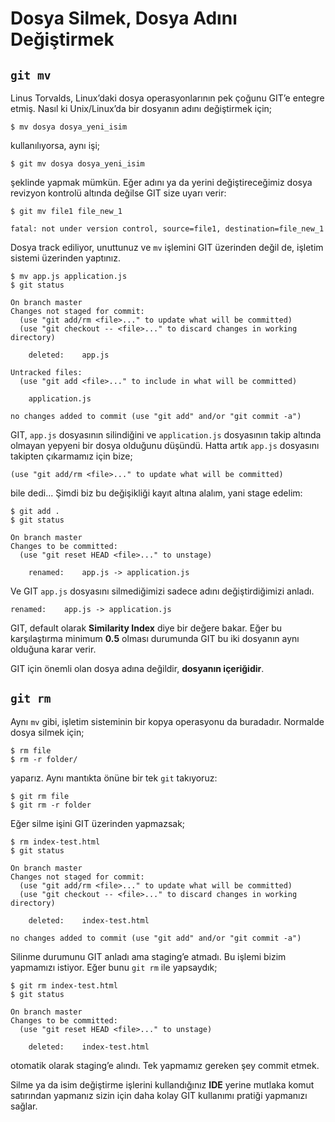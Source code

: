 # Dosya Silmek, Dosya Adını Değiştirmek

## `git mv`

Linus Torvalds, Linux’daki dosya operasyonlarının pek çoğunu GIT’e entegre
etmiş. Nasıl ki Unix/Linux’da bir dosyanın adını değiştirmek için;

    $ mv dosya dosya_yeni_isim

kullanılıyorsa, aynı işi;

    $ git mv dosya dosya_yeni_isim

şeklinde yapmak mümkün. Eğer adını ya da yerini değiştireceğimiz dosya
revizyon kontrolü altında değilse GIT size uyarı verir:

    $ git mv file1 file_new_1
    
    fatal: not under version control, source=file1, destination=file_new_1

Dosya track ediliyor, unuttunuz ve `mv` işlemini GIT üzerinden değil de,
işletim sistemi üzerinden yaptınız.

    $ mv app.js application.js
    $ git status
    
    On branch master
    Changes not staged for commit:
      (use "git add/rm <file>..." to update what will be committed)
      (use "git checkout -- <file>..." to discard changes in working directory)
      
        deleted:    app.js
        
    Untracked files:
      (use "git add <file>..." to include in what will be committed)
      
        application.js

    no changes added to commit (use "git add" and/or "git commit -a")

GIT, `app.js` dosyasının silindiğini ve `application.js` dosyasının takip
altında olmayan yepyeni bir dosya olduğunu düşündü. Hatta artık `app.js`
dosyasını takipten çıkarmamız için bize;

    (use "git add/rm <file>..." to update what will be committed)

bile dedi... Şimdi biz bu değişikliği kayıt altına alalım, yani stage edelim:

    $ git add .
    $ git status
    
    On branch master
    Changes to be committed:
      (use "git reset HEAD <file>..." to unstage)
      
        renamed:    app.js -> application.js

Ve GIT `app.js` dosyasını silmediğimizi sadece adını değiştirdiğimizi anladı.

    renamed:    app.js -> application.js

GIT, default olarak **Similarity Index** diye bir değere bakar. Eğer bu
karşılaştırma minimum **0.5** olması durumunda GIT bu iki dosyanın aynı olduğuna
karar verir.

GIT için önemli olan dosya adına değildir, **dosyanın içeriğidir**.

## `git rm`

Aynı `mv` gibi, işletim sisteminin bir kopya operasyonu da buradadır. Normalde
dosya silmek için;

    $ rm file
    $ rm -r folder/

yaparız. Aynı mantıkta önüne bir tek `git` takıyoruz:

    $ git rm file
    $ git rm -r folder

Eğer silme işini GIT üzerinden yapmazsak;

    $ rm index-test.html
    $ git status
    
    On branch master
    Changes not staged for commit:
      (use "git add/rm <file>..." to update what will be committed)
      (use "git checkout -- <file>..." to discard changes in working directory)
      
        deleted:    index-test.html
        
    no changes added to commit (use "git add" and/or "git commit -a")

Silinme durumunu GIT anladı ama staging’e atmadı. Bu işlemi bizim yapmamızı
istiyor. Eğer bunu `git rm` ile yapsaydık;

    $ git rm index-test.html
    $ git status
    
    On branch master
    Changes to be committed:
      (use "git reset HEAD <file>..." to unstage)
      
        deleted:    index-test.html

otomatik olarak staging’e alındı. Tek yapmamız gereken şey commit etmek.

Silme ya da isim değiştirme işlerini kullandığınız **IDE** yerine mutlaka
komut satırından yapmanız sizin için daha kolay GIT kullanımı pratiği
yapmanızı sağlar.
